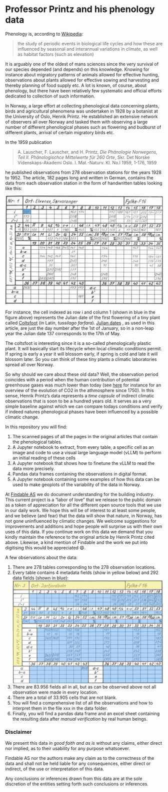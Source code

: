 # Professor Printz and his phenology data

Phenology is, according to [Wikipedia](https://en.wikipedia.org/wiki/Phenology):

> the study of periodic events in biological life cycles and how these are influenced by seasonal and interannual variations in climate, as well as habitat factors (such as elevation)

It is arguably one of the oldest of mans sciences since the very survival of our species depended (and depends) on this knowledge.  Knowing for instance about migratory patterns of animals allowed for effective hunting, observations about plants allowed for effective sowing and harvesting and thereby planning of food supply etc.  A lot is known, of course, about phenology, but there have been relatively few systematic and official efforts dedicated to collection of such information.

In Norway, a large effort at collecting phenological data concerning plants, birds and agricultural phenomena was undertaken in 1928 by a botanist at the University of Oslo, Henrik Printz.  He established an extensive network of observers all over Norway and tasked them with observing a large number of different phenological phases such as flowering and budburst of different plants, arrival of certain migratory birds etc.

In the 1959 publication

> A. Lauscher, F. Lauscher, and H. Printz, *Die Phänologie Norwegens, Teil II. Phänologischce Mittelwerte für 260 Orte*, Skr. Det Norske Videnskaps-Akademi Oslo. I. Mat.-Naturv. Kl. No.l 1959, 1-176, 1959

he published observations from 278 observation stations for the years 1928 to 1952.  The article, 182 pages long and written in German, contains the data from each observation station in the form of handwritten tables looking like this:

![](./references/table.png)

For instance, the cell indexed as row i and column 1 (shown in blue in the figure above) represents the Julian date of the first flowering of a tiny plant called [Coltsfoot](https://en.wikipedia.org/wiki/Tussilago) (in Latin, *tussilago farfara*).  [Julian dates](https://en.wikipedia.org/wiki/Julian_day) , as used in this article, are just the day number after the 1st of January, so in a non-leap year the Julian date 137 corresponds to the 17th of May.

The coltsfoot is interesting since it is a so-called phenologically plastic plant.  It will basically start its lifecycle when local climatic conditions permit.  If spring is early a year it will blossom early, if spring is cold and late it will blossom later.  So you can think of these tiny plants a climatic laboratories spread all over Norway.

So why should we care about these old data?  Well, the observation period coincides with a period when the human contribution of potential greenhouse gases was much lower than today (see [here](https://www.climate.gov/media/14596) for instance for an overview of the evolution of CO2 in the athmosphere since 1750).  In this sense, Henrik Printz’s data represents a *time capsule* of indirect climatic observations that is soon to be a hundred years old.  It serves as a very simple baseline against which we can compare todays conditions and verify if indeed natures phenological phases have been influenced by a possible climatic change.

In this repository you will find:

1) The scanned pages of all the pages in the original articles that contain the phenological tables.
2) A Jupyter notebook to extract, from every table, a specific cell as an image and code to use a visual large language model (vLLM) to perform an initial reading of these cells
3) A Jupyter notebook that shows how to finetune the vLLM to read the data more precisely.
4) Pandas data frames containing the observations in digital format.
5) A Jupyter notebook containing some examples of how this data can be used to make geoplots of the variability of the data in Norway.

At [Findable AS](https://www.findable.ai/) we do document understanding for the building industry.  This current project is a “labor of love” that we release to the public domain as a token of appreciation for all the different open source tools that we use in our daily work.  We hope this will be of interest to at least some people, and we believe (and fear) that the data will show that nature, in Norway, has not gone uninfluenced by climatic changes.  We welcome suggestions for improvements and additions and hope people will surprise us with their own uses of this data.  If you continue work on this data we demand that you kindly maintain the reference to the original article by Henrik Printz cited above.  Likewise, a kind mention of Findable and the work we put into digitising this would be appreciated 😄.

A few observations about the data:
1. There are 278 tables corresponding to the 278 observation locations.
2. Every table contains 4 metadata fields (show in yellow below) and 292 data fields (shown in blue):
![](./references/table_with_fields.png)
3. There are 83.956 fields all in all, but as can be observed above not all observation were made in every location.
4. There are a total of 33.905 cells that are not blank.
5. You will find a comprehensive list of all the observations and how to interpret them in the file xxx in the data folder.
6. Finally, you will find a pandas data frame and an excel sheet containing the resulting data after *manual verification* by real human beings.

### Disclaimer
We present this data *in good faith and as is* without any claims, either direct nor implied, as to their usability for any purpose whatsoever.

Findable AS nor the authors make any claim as to the correctness of the data and shall not be held liable for any consequences, either direct or indirect, of the use or interpretation of this data.

Any conclusions or inferences drawn from this data are at the sole discretion of the entities setting forth such conclusions or inferences.
 
